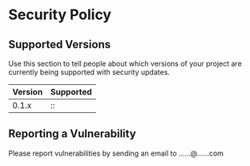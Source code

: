 # Security Policy

## Supported Versions

Use this section to tell people about which versions of your project are
currently being supported with security updates.

| Version | Supported          |
| ------- | ------------------ |
| 0.1.x   | ::                 |


## Reporting a Vulnerability

Please report vulnerabilities by sending an email to ......@......com
